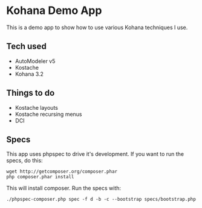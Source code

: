 # Kohana Demo App

This is a demo app to show how to use various Kohana techniques I use.

## Tech used

 - AutoModeler v5
 - Kostache
 - Kohana 3.2

## Things to do

 - Kostache layouts
 - Kostache recursing menus
 - DCI

## Specs

This app uses phpspec to drive it's development. If you want to run the specs, do this:

	wget http://getcomposer.org/composer.phar
	php composer.phar install

This will install composer. Run the specs with:

	./phpspec-composer.php spec -f d -b -c --bootstrap specs/bootstrap.php
